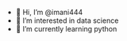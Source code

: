 - 👋 Hi, I’m @imani444
- 👀 I’m interested in data science
- 🌱 I’m currently learning python

<!---
imani444/imani444 is a ✨ special ✨ repository because its `README.md` (this file) appears on your GitHub profile.
You can click the Preview link to take a look at your changes.
--->

